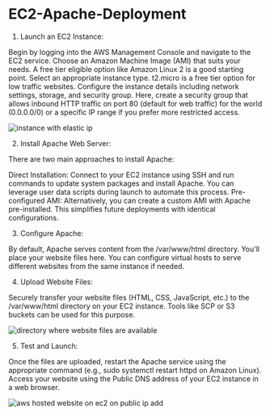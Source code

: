 # EC2-Apache-Deployment
1. Launch an EC2 Instance:

Begin by logging into the AWS Management Console and navigate to the EC2 service.
Choose an Amazon Machine Image (AMI) that suits your needs. A free tier eligible option like Amazon Linux 2 is a good starting point.
Select an appropriate instance type. t2.micro is a free tier option for low traffic websites.
Configure the instance details including network settings, storage, and security group. Here, create a security group that allows inbound HTTP traffic on port 80 (default for web traffic) for the world (0.0.0.0/0) or a specific IP range if you prefer more restricted access.

![instance with elastic ip](https://github.com/Arzianghanchi/EC2-Apache-Deployment/assets/118063625/0541daa0-972d-495d-bb57-9d62f1cd8926)


2. Install Apache Web Server:

There are two main approaches to install Apache:

Direct Installation: Connect to your EC2 instance using SSH and run commands to update system packages and install Apache. You can leverage user data scripts during launch to automate this process.
Pre-configured AMI: Alternatively, you can create a custom AMI with Apache pre-installed. This 
simplifies future deployments with identical configurations.


3. Configure Apache:

By default, Apache serves content from the /var/www/html directory. You'll place your website files here.
You can configure virtual hosts to serve different websites from the same instance if needed.

4. Upload Website Files:

Securely transfer your website files (HTML, CSS, JavaScript, etc.) to the /var/www/html directory on your EC2 instance. Tools like SCP or S3 buckets can be used for this purpose.

![directory where website files are available](https://github.com/Arzianghanchi/EC2-Apache-Deployment/assets/118063625/36456c2e-826a-4f56-90b3-6ff59f08479f)


5. Test and Launch:

Once the files are uploaded, restart the Apache service using the appropriate command (e.g., sudo systemctl restart httpd on Amazon Linux).
Access your website using the Public DNS address of your EC2 instance in a web browser.

![aws hosted website on ec2 on public ip add](https://github.com/Arzianghanchi/EC2-Apache-Deployment/assets/118063625/2f568f55-6ba0-4ac5-896f-c375411cb901)
